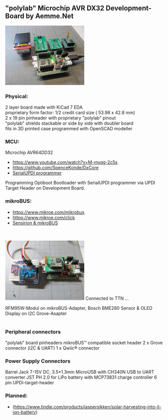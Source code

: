 ## "polylab" Microchip AVR DX32 Development-Board by Aemme.Net

<img src="Images/IMG_3666_20.jpg" alt="polylab" width="50%">

### Physical:
2 layer board made with KiCad 7 EDA  
proprietary form factor: 1/2 credit card size ( 53.98 x 42.8 mm)  
2 x 19 pin pinheader with proprietary "polylab" pinout  
"polylab" shields stackable or side by side with doubler board  
fits in 3D printed case programmed with OpenSCAD modeller  


### MCU:
Microchip AVR64DD32
* https://www.youtube.com/watch?v=M-myqg-2c5s
* https://github.com/SpenceKonde/DxCore
* [SerialUPDI programmer](https://www.tindie.com/products/mcudude/serialupdi-programmer)

Programming Optiboot Bootloader with SerialUPDI programmer via UPDI Target Header on Development Board.
 

### mikroBUS:
* https://www.mikroe.com/mikrobus
* https://www.mikroe.com/click
* [Sensirion & mikroBUS](https://developer.sensirion.com/partner-spotlight/partner-spotlight-mikroelektronika)
<br>
<br>
<img src="Images/IMG_3669_20.jpg" alt="polylab" width="50%">
Connected to TTN ...

RFM95W-Modul on mikroBUS-Adapter, Bosch BME280 Sensor & OLED Display on I2C Grove-Asapter
<br>
<br>

### Peripheral connectors
"polylab" board pinheaders
mikroBUS™ compatible socket header 
2 x Grove connector (i2C & UART)
1 x Qwiic® connector
   
### Power Supply Connectors
Barrel Jack  7-15V DC, 3.5*1.3mm
MicroUSB with CH340N USB to UART converter
JST PH 2.0  for LiPo battery with MCP73831 charge controller
6 pin UPDI-target-header

### Planned:

* (https://www.tindie.com/products/jaspersikken/solar-harvesting-into-li-ion-battery)



